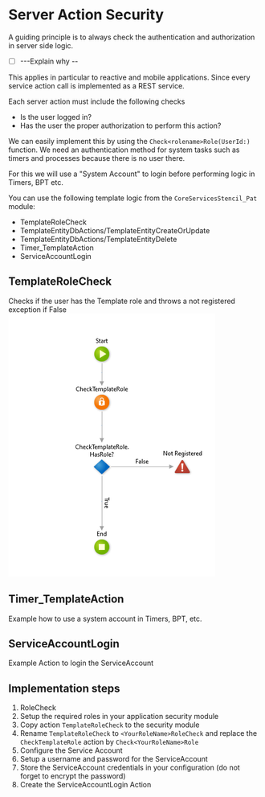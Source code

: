 # Server Action Security

A guiding principle is to always check the authentication and authorization in server side logic.
- [ ] ---Explain why --

This applies in particular to reactive and mobile applications. Since every service action call is implemented as a REST service.

Each server action must include the following checks
* Is the user logged in?
* Has the user the proper authorization to perform this action?

We can easily implement this by using the `Check<rolename>Role(UserId:)` function. We need an authentication method for system tasks such as timers and processes because there is no user there.

For this we will use a "System Account" to login before performing logic in Timers, BPT etc.

You can use the following template logic from the `CoreServicesStencil_Pat` module:

* TemplateRoleCheck
* TemplateEntityDbActions/TemplateEntityCreateOrUpdate
* TemplateEntityDbActions/TemplateEntityDelete
* Timer_TemplateAction
* ServiceAccountLogin

## TemplateRoleCheck
Checks if the user has the Template role and throws a not registered exception if False
![TemplateRoleCheck action flow](images/TemplateRoleCheck.png)

## Timer_TemplateAction
Example how to use a system account in Timers, BPT, etc.

## ServiceAccountLogin
Example Action to login the ServiceAccount

## Implementation steps

1. RoleCheck
  1. Setup the required roles in your application security module
  2. Copy action `TemplateRoleCheck` to the security module
  3. Rename `TemplateRoleCheck` to `<YourRoleName>RoleCheck` and replace the `CheckTemplateRole` action by
`Check<YourRoleName>Role`
2. Configure the Service Account
  1. Setup a username and password for the ServiceAccount
  2. Store the ServiceAccount credentials in your configuration (do not forget to encrypt the password)
3. Create the ServiceAccountLogin Action
